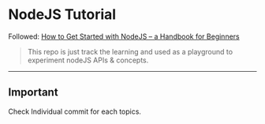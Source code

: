 # NodeJS Tutorial

Followed: [How to Get Started with NodeJS – a Handbook for Beginners](https://www.freecodecamp.org/news/get-started-with-nodejs)

> This repo is just track the learning and used as a playground to experiment nodeJS APIs & concepts.

---

## Important
Check Individual commit for each topics.